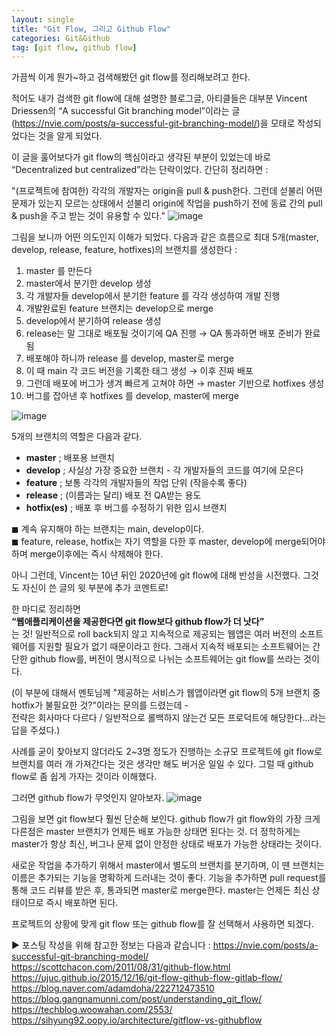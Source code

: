 ```yaml
---
layout: single
title: "Git Flow, 그리고 Github Flow"
categories: Git&Github
tag: [git flow, github flow]
---
```


가끔씩 이게 뭔가~하고 검색해봤던 git flow를 정리해보려고 한다.

적어도 내가 검색한 git flow에 대해 설명한 블로그글, 아티클들은 대부분 Vincent Driessen의 “A successful Git branching model”이라는 글(https://nvie.com/posts/a-successful-git-branching-model/)을 모태로 작성되었다는 것을 알게 되었다.

이 글을 훌어보다가 git flow의 핵심이라고 생각된 부분이 있었는데  바로 “Decentralized but centralized”라는 단락이었다. 간단히 정리하면 :

"(프로젝트에 참여한) 각각의 개발자는 origin을 pull & push한다. 그런데 섣불리 어떤 문제가 있는지 모르는 상태에서 섣불리 origin에 작업을 push하기 전에 동료 간의 pull & push을 주고 받는 것이 유용할 수 있다."
![image](https://github.com/upqnu/upqnu.github.io/assets/101033614/6f7219bb-3eee-43ef-9315-f17cdd568d20)

그림을 보니까 어떤 의도인지 이해가 되었다. 다음과 같은 흐름으로 최대 5개(master, develop, release, feature, hotfixes)의 브랜치를 생성한다 :

1. master 를 만든다
2. master에서 분기한 develop 생성
3. 각 개발자들 develop에서 분기한 feature 를 각각 생성하여 개발 진행
4. 개발완료된 feature 브랜치는 develop으로 merge
5. develop에서 분기하여 release 생성
6. release는 말 그대로 배포될 것이기에 QA 진행 → QA 통과하면 배포 준비가 완료됨
7. 배포해야 하니까 release 를 develop, master로 merge
8. 이 때 main 각 코드 버전을 기록한 태그 생성 → 이후 진짜 배포
9. 그런데 배포에 버그가 생겨 빠르게 고쳐야 하면 → master 기반으로 hotfixes 생성
10. 버그를 잡아낸 후 hotfixes 를 develop, master에 merge

![image](https://github.com/upqnu/upqnu.github.io/assets/101033614/66d75eeb-7f0a-4f1d-b3fc-c55154626cc3)

5개의 브랜치의 역할은 다음과 같다.

- **master** ; 배포용 브랜치
- **develop** ; 사실상 가장 중요한 브랜치 - 각 개발자들의 코드를 여기에 모은다
- **feature** ; 보통 각각의 개발자들의 작업 단위 (작을수록 좋다)
- **release** ; (이름과는 달리) 배포 전 QA받는 용도
- **hotfix(es)** ; 배포 후 버그를 수정하기 위한 임시 브랜치
  
◼︎ 계속 유지해야 하는 브랜치는 main, develop이다.  
◼︎ feature, release, hotfix는 자기 역할을 다한 후 master, develop에 merge되어야 하며 merge이후에는 즉시 삭제해야 한다.
  
아니 그런데, Vincent는 10년 뒤인 2020년에 git flow에 대해 반성을 시전했다. 그것도 자신이 쓴 글의 윗 부분에 추가 코멘트로!

한 마디로 정리하면  
**“웹애플리케이션을 제공한다면 git flow보다 github flow가 더 낫다”**  
는 것! 일반적으로 roll back되지 않고 지속적으로 제공되는 웹앱은 여러 버전의 소프트웨어를 지원할 필요가 없기 때문이라고 한다. 그래서 지속적 배포되는 소프트웨어는 간단한 github flow를, 버전이 명시적으로 나뉘는 소프트웨어는 git flow를 쓰라는 것이다.

(이 부분에 대해서 멘토님께 "제공하는 서비스가 웹앱이라면 git flow의 5개 브랜치 중 hotfix가 불필요한 것?"이라는 문의를 드렸는데 -  
전략은 회사마다 다르다 / 일반적으로 롤백하지 않는건 모든 프로덕트에 해당한다...라는 답을 주셨다.)

사례를 굳이 찾아보지 않더라도 2~3명 정도가 진행하는 소규모 프로젝트에 git flow로 브랜치를 여러 개 가져간다는 것은 생각만 해도 버거운 일일 수 있다. 그럴 때 github flow로 좀 쉽게 가자는 것이라 이해했다.

그러면 github flow가 무엇인지 알아보자.
![image](https://github.com/upqnu/upqnu.github.io/assets/101033614/831eeb1a-f16b-4d1c-9f6d-5a1e2e66a830)

그림을 보면 git flow보다 훨씬 단순해 보인다. github flow가 git flow와의 가장 크게 다른점은 master 브랜치가 언제든 배포 가능한 상태면 된다는 것. 더 정학하게는 master가 항상 최신, 버그나 문제 없이 안정한 상태로 배포가 가능한 상태라는 것이다.
  
새로운 작업을 추가하기 위해서 master에서 별도의 브랜치를 분기하며, 이 땐 브랜치는 이름은 추가되는 기능을 명확하게 드러내는 것이 좋다. 기능을 추가하면 pull request를 통해 코드 리뷰를 받은 후, 통과되면 master로 merge한다. master는 언제든 최신 상태이므로 즉시 배포하면 된다.
  
프로젝트의 상황에 맞게 git flow 또는 github flow를 잘 선택해서 사용하면 되겠다.
  
  
▶︎ 포스팅 작성을 위해 참고한 정보는 다음과 같습니다 :
https://nvie.com/posts/a-successful-git-branching-model/
https://scottchacon.com/2011/08/31/github-flow.html
https://ujuc.github.io/2015/12/16/git-flow-github-flow-gitlab-flow/
https://blog.naver.com/adamdoha/222712473510
https://blog.gangnamunni.com/post/understanding_git_flow/
https://techblog.woowahan.com/2553/
https://sihyung92.oopy.io/architecture/gitflow-vs-githubflow